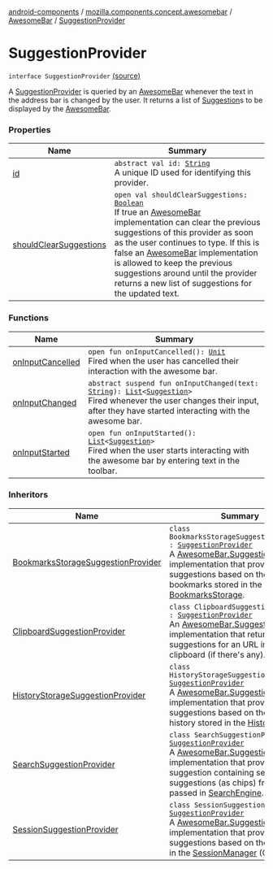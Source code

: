 [android-components](../../../index.md) / [mozilla.components.concept.awesomebar](../../index.md) / [AwesomeBar](../index.md) / [SuggestionProvider](./index.md)

# SuggestionProvider

`interface SuggestionProvider` [(source)](https://github.com/mozilla-mobile/android-components/blob/master/components/concept/awesomebar/src/main/java/mozilla/components/concept/awesomebar/AwesomeBar.kt#L131)

A [SuggestionProvider](./index.md) is queried by an [AwesomeBar](../index.md) whenever the text in the address bar is changed by the user.
It returns a list of [Suggestion](../-suggestion/index.md)s to be displayed by the [AwesomeBar](../index.md).

### Properties

| Name | Summary |
|---|---|
| [id](id.md) | `abstract val id: `[`String`](https://kotlinlang.org/api/latest/jvm/stdlib/kotlin/-string/index.html)<br>A unique ID used for identifying this provider. |
| [shouldClearSuggestions](should-clear-suggestions.md) | `open val shouldClearSuggestions: `[`Boolean`](https://kotlinlang.org/api/latest/jvm/stdlib/kotlin/-boolean/index.html)<br>If true an [AwesomeBar](../index.md) implementation can clear the previous suggestions of this provider as soon as the user continues to type. If this is false an [AwesomeBar](../index.md) implementation is allowed to keep the previous suggestions around until the provider returns a new list of suggestions for the updated text. |

### Functions

| Name | Summary |
|---|---|
| [onInputCancelled](on-input-cancelled.md) | `open fun onInputCancelled(): `[`Unit`](https://kotlinlang.org/api/latest/jvm/stdlib/kotlin/-unit/index.html)<br>Fired when the user has cancelled their interaction with the awesome bar. |
| [onInputChanged](on-input-changed.md) | `abstract suspend fun onInputChanged(text: `[`String`](https://kotlinlang.org/api/latest/jvm/stdlib/kotlin/-string/index.html)`): `[`List`](https://kotlinlang.org/api/latest/jvm/stdlib/kotlin.collections/-list/index.html)`<`[`Suggestion`](../-suggestion/index.md)`>`<br>Fired whenever the user changes their input, after they have started interacting with the awesome bar. |
| [onInputStarted](on-input-started.md) | `open fun onInputStarted(): `[`List`](https://kotlinlang.org/api/latest/jvm/stdlib/kotlin.collections/-list/index.html)`<`[`Suggestion`](../-suggestion/index.md)`>`<br>Fired when the user starts interacting with the awesome bar by entering text in the toolbar. |

### Inheritors

| Name | Summary |
|---|---|
| [BookmarksStorageSuggestionProvider](../../../mozilla.components.feature.awesomebar.provider/-bookmarks-storage-suggestion-provider/index.md) | `class BookmarksStorageSuggestionProvider : `[`SuggestionProvider`](./index.md)<br>A [AwesomeBar.SuggestionProvider](./index.md) implementation that provides suggestions based on the bookmarks stored in the [BookmarksStorage](../../../mozilla.components.concept.storage/-bookmarks-storage/index.md). |
| [ClipboardSuggestionProvider](../../../mozilla.components.feature.awesomebar.provider/-clipboard-suggestion-provider/index.md) | `class ClipboardSuggestionProvider : `[`SuggestionProvider`](./index.md)<br>An [AwesomeBar.SuggestionProvider](./index.md) implementation that returns a suggestions for an URL in the clipboard (if there's any). |
| [HistoryStorageSuggestionProvider](../../../mozilla.components.feature.awesomebar.provider/-history-storage-suggestion-provider/index.md) | `class HistoryStorageSuggestionProvider : `[`SuggestionProvider`](./index.md)<br>A [AwesomeBar.SuggestionProvider](./index.md) implementation that provides suggestions based on the browsing history stored in the [HistoryStorage](../../../mozilla.components.concept.storage/-history-storage/index.md). |
| [SearchSuggestionProvider](../../../mozilla.components.feature.awesomebar.provider/-search-suggestion-provider/index.md) | `class SearchSuggestionProvider : `[`SuggestionProvider`](./index.md)<br>A [AwesomeBar.SuggestionProvider](./index.md) implementation that provides a suggestion containing search engine suggestions (as chips) from the passed in [SearchEngine](../../../mozilla.components.browser.search/-search-engine/index.md). |
| [SessionSuggestionProvider](../../../mozilla.components.feature.awesomebar.provider/-session-suggestion-provider/index.md) | `class SessionSuggestionProvider : `[`SuggestionProvider`](./index.md)<br>A [AwesomeBar.SuggestionProvider](./index.md) implementation that provides suggestions based on the sessions in the [SessionManager](../../../mozilla.components.browser.session/-session-manager/index.md) (Open tabs). |
